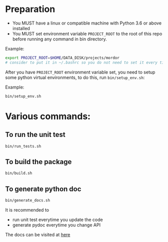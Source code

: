 # Preparation
* You MUST have a linux or compatible machine with Python 3.6 or above installed
* You MUST set environment variable `PROJECT_ROOT` to the root of this repo before running any command in bin directory.

Example:
```bash
export PROJECT_ROOT=$HOME/DATA_DISK/projects/mordor
# consider to put it in ~/.bashrc so you do not need to set it every time manually
```

After you have `PROJECT_ROOT` environment variable set, you need to setup some python virtual environments, to do this, run `bin/setup_env.sh`:

Example:
```bash
bin/setup_env.sh
```

# Various commands:

## To run the unit test
```bash
bin/run_tests.sh
```

## To build the package
```bash
bin/build.sh
```

## To generate python doc
```bash
bin/generate_docs.sh
```


It is recommended to
* run unit test everytime you update the code
* generate pydoc everytime you change API

The docs can be visited at [here](https://stonezhong.github.io/mordor/)
